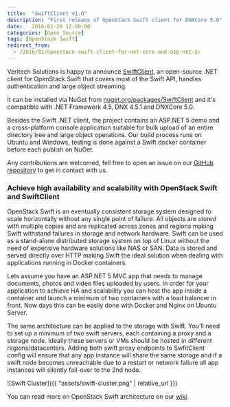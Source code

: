 ```yaml
---
title:  "SwiftClient v1.0"
description: "First release of OpenStack Swift client for DNXCore 5.0"
date:   2016-01-20 12:00:00
categories: [Open Source]
tags: [OpenStack Swift]
redirect_from:
  - /2016/01/openstack-swift-client-for-net-core-and-asp-net-5/
---
```


Veritech Solutions is happy to announce [SwiftClient](https://github.com/vtfuture/SwiftClient), an open-source .NET client for OpenStack Swift that covers most of the Swift API, handles authentication and large object streaming.

It can be installed via NuGet from [nuget.org/packages/SwiftClient](https://www.nuget.org/packages/SwiftClient/) and it's compatible with .NET Framework 4.5, DNX 4.5.1 and DNXCore 5.0.

Besides the Swift .NET client, the project contains an ASP.NET 5 demo and a cross-platform console application suitable for bulk upload of an entire directory tree and large object operations. Our build process runs on Ubuntu and Windows, testing is done against a Swift docker container before each publish on NuGet.

Any contributions are welcomed, fell free to open an issue on our [GitHub repository](https://github.com/vtfuture/SwiftClient) to get in contact with us.

### Achieve high availability and scalability with OpenStack Swift and SwiftClient

OpenStack Swift is an eventually consistent storage system designed to scale horizontally without any single point of failure. All objects are stored with multiple copies and are replicated across zones and regions making Swift  withstand failures in storage and network hardware. Swift can be used as a stand-alone distributed storage system on top of Linux without the need of expensive hardware solutions like NAS or SAN. 
Data is stored and served directly over HTTP making Swift the ideal solution when dealing with applications running in Docker containers.

Lets assume you have an ASP.NET 5 MVC app that needs to manage documents, photos and video files uploaded by users. In order for your application to achieve HA and scalability you can host the app inside a container and launch a minimum of two containers with a load balancer in front. Now days this can be easily done with Docker and Nginx on Ubuntu Server.

The same architecture can be applied to the storage with Swift. You'll need to set up a minimum of two swift servers, each containing a proxy and a storage node. Ideally these servers or VMs should be hosted in different regions/datacenters. Adding both swift proxy endpoints to SwfitClient config will ensure that any app instance will share the same storage and if a swift node becomes unreachable due to a restart or network failure all app instances will silently fail-over to the 2nd node.

![Swift Cluster]({{ "assets/swift-cluster.png" | relative_url }})

You can read more on OpenStack Swift architecture on our [wiki](https://github.com/vtfuture/SwiftClient/wiki).